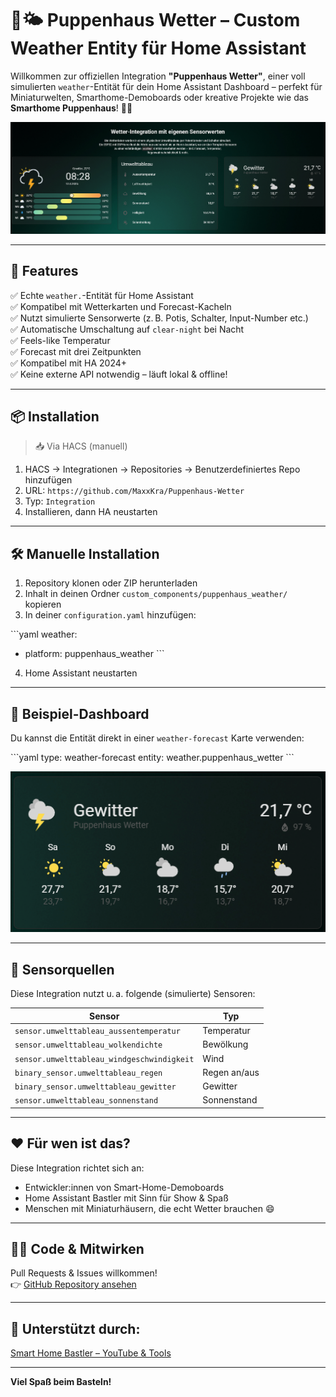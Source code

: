
# 🧸🌤️ Puppenhaus Wetter – Custom Weather Entity für Home Assistant

Willkommen zur offiziellen Integration **"Puppenhaus Wetter"**, einer voll simulierten `weather`-Entität für dein Home Assistant Dashboard – perfekt für Miniaturwelten, Smarthome-Demoboards oder kreative Projekte wie das **Smarthome Puppenhaus**! 🏡✨

![Puppenhaus Wetter in Aktion](https://github.com/MaxxKra/Puppenhaus-Wetter/raw/main/images/dashboard_example.png)

---

## 🔧 Features

✅ Echte `weather.`-Entität für Home Assistant  
✅ Kompatibel mit Wetterkarten und Forecast-Kacheln  
✅ Nutzt simulierte Sensorwerte (z. B. Potis, Schalter, Input-Number etc.)  
✅ Automatische Umschaltung auf `clear-night` bei Nacht  
✅ Feels-like Temperatur  
✅ Forecast mit drei Zeitpunkten  
✅ Kompatibel mit HA 2024+  
✅ Keine externe API notwendig – läuft lokal & offline!

---

## 📦 Installation

> 📥 Via HACS (manuell)

1. HACS → Integrationen → Repositories → Benutzerdefiniertes Repo hinzufügen  
2. URL: `https://github.com/MaxxKra/Puppenhaus-Wetter`  
3. Typ: `Integration`  
4. Installieren, dann HA neustarten

---

## 🛠️ Manuelle Installation

1. Repository klonen oder ZIP herunterladen  
2. Inhalt in deinen Ordner `custom_components/puppenhaus_weather/` kopieren  
3. In deiner `configuration.yaml` hinzufügen:

\`\`\`yaml
weather:
  - platform: puppenhaus_weather
\`\`\`

4. Home Assistant neustarten

---

## 🧪 Beispiel-Dashboard

Du kannst die Entität direkt in einer `weather-forecast` Karte verwenden:

\`\`\`yaml
type: weather-forecast
entity: weather.puppenhaus_wetter
\`\`\`

![Lovelace Vorschau](https://github.com/MaxxKra/Puppenhaus-Wetter/raw/main/images/weather_card.png)

---

## 📸 Sensorquellen

Diese Integration nutzt u. a. folgende (simulierte) Sensoren:

| Sensor                              | Typ           |
|-------------------------------------|----------------|
| `sensor.umwelttableau_aussentemperatur` | Temperatur   |
| `sensor.umwelttableau_wolkendichte`     | Bewölkung    |
| `sensor.umwelttableau_windgeschwindigkeit` | Wind      |
| `binary_sensor.umwelttableau_regen`     | Regen an/aus |
| `binary_sensor.umwelttableau_gewitter`  | Gewitter     |
| `sensor.umwelttableau_sonnenstand`      | Sonnenstand  |

---

## ❤️ Für wen ist das?

Diese Integration richtet sich an:

- Entwickler:innen von Smart-Home-Demoboards  
- Home Assistant Bastler mit Sinn für Show & Spaß  
- Menschen mit Miniaturhäusern, die echt Wetter brauchen 😄

---

## 🧑‍💻 Code & Mitwirken

Pull Requests & Issues willkommen!  
👉 [GitHub Repository ansehen](https://github.com/MaxxKra/Puppenhaus-Wetter)

---

## 🧡 Unterstützt durch:  
[Smart Home Bastler – YouTube & Tools](https://smarthomebastler.de)

---

**Viel Spaß beim Basteln!**
